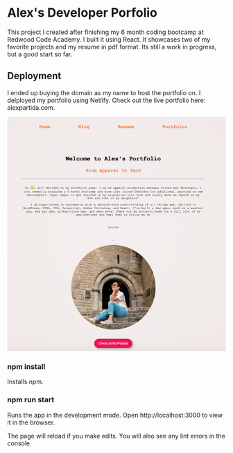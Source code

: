 # Alex's Developer Porfolio

This project I created after finishing my 6 month coding bootcamp at Redwood Code Academy. I built it using React. It showcases two of my favorite projects and my resume in pdf format. Its still a work in progress, but a good start so far.

## Deployment

I ended up buying the domain as my name to host the portfolio on. I delployed my portfolio using Netlify. Check out the live portfolio here: alexpartida.com.

![alex's portfolio](https://github.com/alpartida/alex-portfolio/blob/master/src/assets/alex-portfolio.png)

### npm install

Installs npm.

### npm run start

Runs the app in the development mode.
Open http://localhost:3000 to view it in the browser.

The page will reload if you make edits.
You will also see any lint errors in the console.
